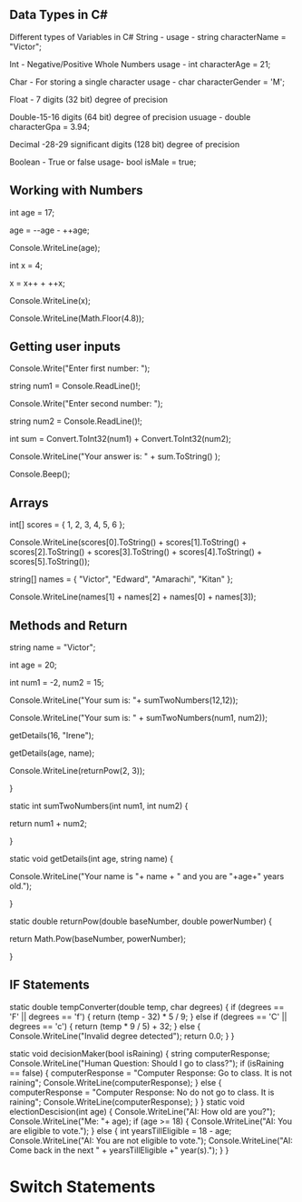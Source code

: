 ## Data Types in C#
Different types of Variables in C#
String - 
usage - string characterName = "Victor";

Int - Negative/Positive Whole Numbers
usage - int characterAge = 21;

Char - For storing a single character
usage - char characterGender = 'M';

Float - 7 digits (32 bit) degree of precision

Double-15-16 digits (64 bit) degree of precision
usuage - double characterGpa = 3.94;

Decimal -28-29 significant digits (128 bit) degree of precision

Boolean - True or false
usage- bool isMale = true;

## Working with Numbers
int age = 17;

age = --age - ++age;

Console.WriteLine(age);

int x = 4;

x = x++ + ++x;

Console.WriteLine(x);

Console.WriteLine(Math.Floor(4.8));

## Getting user inputs
Console.Write("Enter first number: ");

string num1 = Console.ReadLine()!;

Console.Write("Enter second number: ");

string num2 = Console.ReadLine()!;

int sum = Convert.ToInt32(num1) + Convert.ToInt32(num2);

Console.WriteLine("Your answer is: " + sum.ToString() );

Console.Beep();

## Arrays
int[] scores = { 1, 2, 3, 4, 5, 6 };

Console.WriteLine(scores[0].ToString() + scores[1].ToString() + scores[2].ToString() + scores[3].ToString() + scores[4].ToString() + scores[5].ToString());

string[] names = { "Victor", "Edward", "Amarachi", "Kitan" };

Console.WriteLine(names[1] + names[2] + names[0] + names[3]);

## Methods and Return
string name = "Victor";

int age = 20;

int num1 = -2, num2 = 15;

Console.WriteLine("Your sum is: "+ sumTwoNumbers(12,12));

Console.WriteLine("Your sum is: " + sumTwoNumbers(num1, num2));

getDetails(16, "Irene");

getDetails(age, name);

Console.WriteLine(returnPow(2, 3));

}

static int sumTwoNumbers(int num1, int num2)
{

return num1 + num2;

}

static void getDetails(int age, string name)
{

Console.WriteLine("Your name is "+ name +  " and you are "+age+" years old.");

}

static double returnPow(double baseNumber, double powerNumber)
{

return Math.Pow(baseNumber, powerNumber);

}

## IF Statements
static double tempConverter(double temp, char degrees)
{
    if (degrees == 'F' || degrees == 'f') {
        return (temp - 32) * 5 / 9;
    } else if (degrees == 'C' || degrees == 'c')
    {
        return (temp * 9 / 5) + 32;
    }
    else
    {
        Console.WriteLine("Invalid degree detected");
        return 0.0;
    }
}

static void decisionMaker(bool isRaining)
{
    string computerResponse;
    Console.WriteLine("Human Question: Should I go to class?");
    if (isRaining == false)
    {
        computerResponse = "Computer Response: Go to class. It is not raining";
        Console.WriteLine(computerResponse);
    }
    else
    {
        computerResponse = "Computer Response: No do not go to class. It is raining";
        Console.WriteLine(computerResponse);
    }
}
static void electionDescision(int age) {
    Console.WriteLine("AI: How old are you?");
    Console.WriteLine("Me: "+ age);
    if (age >= 18)
    {
        Console.WriteLine("AI: You are eligible to vote.");
    }
    else
    {
        int yearsTillEligible = 18 - age;
        Console.WriteLine("AI: You are not eligible to vote.");
        Console.WriteLine("AI: Come back in the next " + yearsTillEligible +" year(s).");
    }
}

# Switch Statements